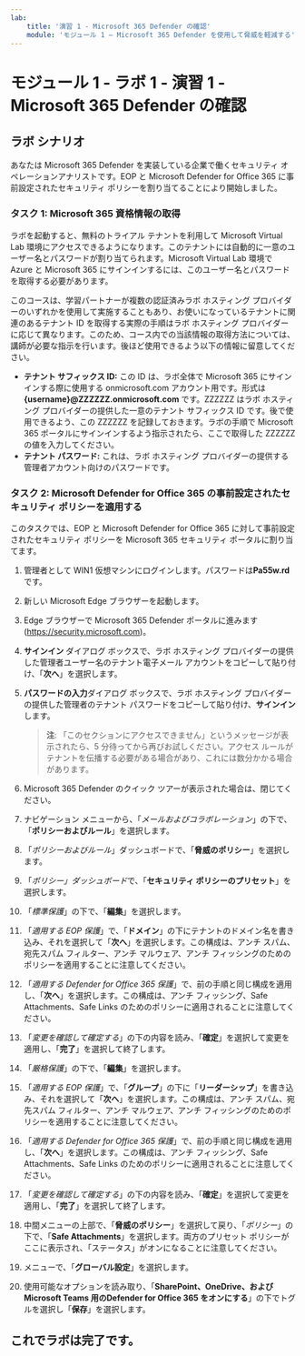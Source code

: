 ```yaml
---
lab:
    title: '演習 1 - Microsoft 365 Defender の確認'
    module: 'モジュール 1 – Microsoft 365 Defender を使用して脅威を軽減する'
---
```


# モジュール 1 - ラボ 1 - 演習 1 - Microsoft 365 Defender の確認 

## ラボ シナリオ

あなたは Microsoft 365 Defender を実装している企業で働くセキュリティ オペレーションアナリストです。EOP と Microsoft Defender for Office 365 に事前設定されたセキュリティ ポリシーを割り当てることにより開始しました。


### タスク 1: Microsoft 365 資格情報の取得

ラボを起動すると、無料のトライアル テナントを利用して Microsoft Virtual Lab 環境にアクセスできるようになります。このテナントには自動的に一意のユーザー名とパスワードが割り当てられます。Microsoft Virtual Lab 環境で Azure と Microsoft 365 にサインインするには、このユーザー名とパスワードを取得する必要があります。 

このコースは、学習パートナーが複数の認証済みラボ ホスティング プロバイダーのいずれかを使用して実施することもあり、お使いになっているテナントに関連のあるテナント ID を取得する実際の手順はラボ ホスティング プロバイダーに応じて異なります。このため、コース内での当該情報の取得方法については、講師が必要な指示を行います。後ほど使用できるよう以下の情報に留意してください。

- **テナント サフィックス ID:** この ID は、ラボ全体で Microsoft 365 にサインインする際に使用する onmicrosoft.com アカウント用です。形式は **{username}@ZZZZZZ.onmicrosoft.com** です。ZZZZZZ はラボ ホスティング プロバイダーの提供した一意のテナント サフィックス ID です。後で使用できるよう、この ZZZZZZ を記録しておきます。ラボの手順で Microsoft 365 ポータルにサインインするよう指示されたら、ここで取得した ZZZZZZ の値を入力してください。
- **テナント パスワード:** これは、ラボ ホスティング プロバイダーの提供する管理者アカウント向けのパスワードです。


### タスク 2: Microsoft Defender for Office 365 の事前設定されたセキュリティ ポリシーを適用する

このタスクでは、EOP と Microsoft Defender for Office 365 に対して事前設定されたセキュリティ ポリシーを Microsoft 365 セキュリティ ポータルに割り当てます。

1. 管理者として WIN1 仮想マシンにログインします。パスワードは**Pa55w.rd** です。  

2. 新しい Microsoft Edge ブラウザーを起動します。

3. Edge ブラウザーで Microsoft 365 Defender ポータルに進みます (https://security.microsoft.com)。

4. **サインイン** ダイアログ ボックスで、ラボ ホスティング プロバイダーの提供した管理者ユーザー名のテナント電子メール アカウントをコピーして貼り付け、「**次へ**」を選択します。

5. **パスワードの入力**ダイアログ ボックスで、ラボ ホスティング プロバイダーの提供した管理者のテナント パスワードをコピーして貼り付け、**サインイン**します。

    >**注**: 「このセクションにアクセスできません」というメッセージが表示されたら、5 分待ってから再びお試しください。アクセス ルールがテナントを伝播する必要がある場合があり、これには数分かかる場合があります。  

6. Microsoft 365 Defender のクイック ツアーが表示された場合は、閉じてください。

7. ナビゲーション メニューから、「*メールおよびコラボレーション*」の下で、「**ポリシーおよびルール**」を選択します。

8. 「*ポリシーおよびルール*」ダッシュボードで、「**脅威のポリシー**」を選択します。

9. 「*ポリシー」ダッシュボード*で、「**セキュリティ ポリシーのプリセット**」を選択します。

10. 「*標準保護*」の下で、「**編集**」を選択します。

11. 「*適用する EOP 保護*」で、「**ドメイン**」の下にテナントのドメイン名を書き込み、それを選択して「**次へ**」を選択します。この構成は、アンチ スパム、宛先スパム フィルター、アンチ マルウェア、アンチ フィッシングのためのポリシーを適用することに注意してください。

12. 「*適用する Defender for Office 365 保護*」で、前の手順と同じ構成を適用し、「**次へ**」を選択します。この構成は、アンチ フィッシング、Safe Attachments、Safe Links のためのポリシーに適用されることに注意してください。

13. 「*変更を確認して確定する*」の下の内容を読み、「**確定**」を選択して変更を適用し、「**完了**」を選択して終了します。

14. 「*厳格保護*」の下で、「**編集**」を選択します。

15. 「*適用する EOP 保護*」で、「**グループ**」の下に「**リーダーシップ**」を書き込み、それを選択して「**次へ**」を選択します。この構成は、アンチ スパム、宛先スパム フィルター、アンチ マルウェア、アンチ フィッシングのためのポリシーを適用することに注意してください。

16. 「*適用する Defender for Office 365 保護*」で、前の手順と同じ構成を適用し、「**次へ**」を選択します。この構成は、アンチ フィッシング、Safe Attachments、Safe Links のためのポリシーに適用されることに注意してください。

17. 「*変更を確認して確定する*」の下の内容を読み、「**確定**」を選択して変更を適用し、「**完了**」を選択して終了します。

18. 中間メニューの上部で、「**脅威のポリシー**」を選択して戻り、「*ポリシー*」の下で、「**Safe Attachments**」を選択します。両方のプリセット ポリシーがここに表示され、「ステータス」がオンになることに注意してください。

19. メニューで、「**グローバル設定**」を選択します。

20. 使用可能なオプションを読み取り、「**SharePoint、OneDrive、およびMicrosoft Teams 用のDefender for Office 365 をオンにする**」の下でトグルを選択し「**保存**」を選択します。

## これでラボは完了です。
